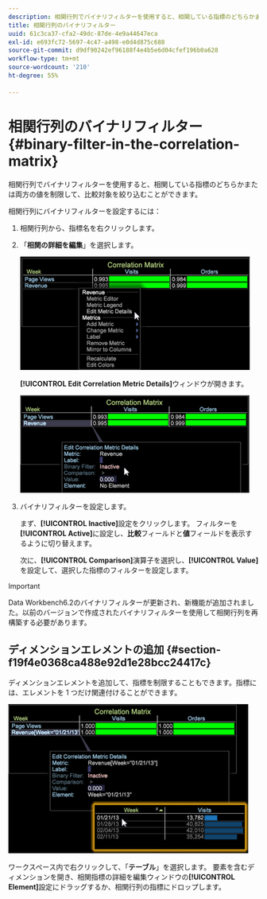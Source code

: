 ```yaml
---
description: 相関行列でバイナリフィルターを使用すると、相関している指標のどちらかまたは両方の値を制限して、比較対象を絞り込むことができます。
title: 相関行列のバイナリフィルター
uuid: 61c3ca37-cfa2-49dc-87de-4e9a44647eca
exl-id: e693fc72-5697-4c47-a498-e0d4d875c688
source-git-commit: d9df90242ef96188f4e4b5e6d04cfef196b0a628
workflow-type: tm+mt
source-wordcount: '210'
ht-degree: 55%

---
```


# 相関行列のバイナリフィルター{#binary-filter-in-the-correlation-matrix}

相関行列でバイナリフィルターを使用すると、相関している指標のどちらかまたは両方の値を制限して、比較対象を絞り込むことができます。

相関行列にバイナリフィルターを設定するには：

1. 相関行列から、指標名を右クリックします。
1. 「**相関の詳細を編集**」を選択します。

   ![](assets/correlation_matrix_binary_filter.png)

   **[!UICONTROL Edit Correlation Metric Details]**&#x200B;ウィンドウが開きます。

   ![](assets/correlation_matrix_metric_details.png)

1. バイナリフィルターを設定します。

   まず、**[!UICONTROL Inactive]**&#x200B;設定をクリックします。 フィルターを&#x200B;**[!UICONTROL Active]**&#x200B;に設定し、**比較**&#x200B;フィールドと&#x200B;**値**&#x200B;フィールドを表示するように切り替えます。

   次に、**[!UICONTROL Comparison]**&#x200B;演算子を選択し、**[!UICONTROL Value]**&#x200B;を設定して、選択した指標のフィルターを設定します。

>[!IMPORTANT]
>
>Data Workbench6.2のバイナリフィルターが更新され、新機能が追加されました。以前のバージョンで作成されたバイナリフィルターを使用して相関行列を再構築する必要があります。

## ディメンションエレメントの追加 {#section-f19f4e0368ca488e92d1e28bcc24417c}

ディメンションエレメントを追加して、指標を制限することもできます。指標には、エレメントを 1 つだけ関連付けることができます。

![](assets/correlation_matrix_element.png)

ワークスペース内で右クリックして、「**テーブル**」を選択します。 要素を含むディメンションを開き、相関指標の詳細を編集ウィンドウの&#x200B;**[!UICONTROL Element]**&#x200B;設定にドラッグするか、相関行列の指標にドロップします。
